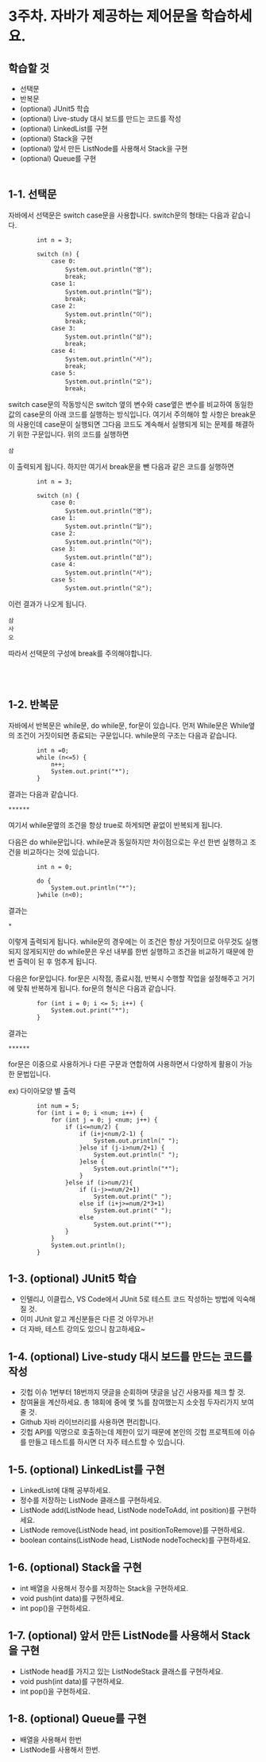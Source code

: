 3주차. 자바가 제공하는 제어문을 학습하세요.
=======================================
학습할 것
-------------
- 선택문
- 반복문
- (optional) JUnit5 학습
- (optional) Live-study 대시 보드를 만드는 코드를 작성
- (optional) LinkedList를 구현
- (optional) Stack을 구현
- (optional) 앞서 만든 ListNode를 사용해서 Stack을 구현
- (optional) Queue를 구현
<br><br>

1-1. 선택문
--------------------------------------------
자바에서 선택문은 switch case문을 사용합니다.
switch문의 형태는 다음과 같습니다.

```
        int n = 3;
        
        switch (n) {
            case 0:
                System.out.println("영");
                break;
            case 1:
                System.out.println("일");
                break;
            case 2:
                System.out.println("이");
                break;
            case 3:
                System.out.println("삼");
                break;
            case 4:
                System.out.println("사");
                break;
            case 5:
                System.out.println("오");
                break;
```
switch case문의 작동방식은 switch 옆의 변수와 case옆은 변수를 비교하여 동일한값의 case문의 아래 코드를 실행하는 방식입니다.
여기서 주의해야 할 사항은 break문의 사용인데 case문이 실행되면 그다음 코드도 계속해서 실행되게 되는 문제를 해결하기 위한 구문입니다.
위의 코드를 실행하면 
```
삼
```
이 출력되게 됩니다. 하지만 여기서 break문을 뺀 다음과 같은 코드를 실행하면

```
        int n = 3;
        
        switch (n) {
            case 0:
                System.out.println("영");
            case 1:
                System.out.println("일");
            case 2:
                System.out.println("이");
            case 3:
                System.out.println("삼");
            case 4:
                System.out.println("사");
            case 5:
                System.out.println("오");
```
이런 결과가 나오게 됩니다.
```
삼
사
오
```
따라서 선택문의 구성에 break를 주의해야합니다.

<br><br>

1-2. 반복문
--------------------------------------------
자바에서 반복문은 while문, do while문, for문이 있습니다.
먼저 While문은 While옆의 조건이 거짓이되면 종료되는 구문입니다.
while문의 구조는 다음과 같습니다.
```
        int n =0;
        while (n<=5) {
            n++;
            System.out.print("*");
        }
```
결과는 다음과 같습니다.
```
******
```
여기서 while문옆의 조건을 항상 true로 하게되면 끝없이 반복되게 됩니다.

다음은 do while문입니다. while문과 동일하지만 차이점으로는 우선 한번 실행하고 조건을 비교하다는 것에 있습니다.

```
        int n = 0;

        do {
            System.out.println("*");
        }while (n<0);
```

결과는 
```
*
```
이렇게 출력되게 됩니다. while문의 경우에는 이 조건은 항상 거짓이므로 아무것도 실행되지 않게되지만 do while문은 우선 내부를 한번 실행하고 조건을 비교하기 때문에 한번 출력이 된 후 멈추게 됩니다.

다음은 for문입니다. for문은 시작점, 종료시점, 반복시 수행할 작업을 설정해주고 거기에 맞춰 반복하게 됩니다. for문의 형식은 다음과 같습니다.
```
        for (int i = 0; i <= 5; i++) {
            System.out.print("*");
        }
```
결과는 
```
******
```

for문은 이중으로 사용하거나 다른 구문과 연합하여 사용하면서 다양하게 활용이 가능한 문법입니다.

ex) 다이아모양 별 출력
```
        int num = 5;
        for (int i = 0; i <num; i++) {
            for (int j = 0; j <num; j++) {
                if (i<=num/2) {
                    if (i+j<num/2-1) {
                        System.out.println(" ");
                    }else if (j-i>num/2+1) {
                        System.out.println(" ");
                    }else {
                        System.out.println("*");
                    }
                }else if (i>num/2){
                    if (i-j>=num/2+1)
                        System.out.print(" ");
                    else if (i+j>=num/2*3+1)
                        System.out.print(" ");
                    else
                        System.out.print("*");
                }
            }
            System.out.println();
        }
```







1-3. (optional) JUnit5 학습
--------------------------------------------
* 인텔리J, 이클립스, VS Code에서 JUnit 5로 테스트 코드 작성하는 방법에 익숙해 질 것.
* 이미 JUnit 알고 계신분들은 다른 것 아무거나!
* 더 자바, 테스트 강의도 있으니 참고하세요~




1-4. (optional) Live-study 대시 보드를 만드는 코드를 작성
--------------------------------------------
* 깃헙 이슈 1번부터 18번까지 댓글을 순회하며 댓글을 남긴 사용자를 체크 할 것.
* 참여율을 계산하세요. 총 18회에 중에 몇 %를 참여했는지 소숫점 두자리가지 보여줄 것.
* Github 자바 라이브러리를 사용하면 편리합니다.
* 깃헙 API를 익명으로 호출하는데 제한이 있기 때문에 본인의 깃헙 프로젝트에 이슈를 만들고 테스트를 하시면 더 자주 테스트할 수 있습니다.






1-5. (optional) LinkedList를 구현
--------------------------------------------
* LinkedList에 대해 공부하세요.
* 정수를 저장하는 ListNode 클래스를 구현하세요.
* ListNode add(ListNode head, ListNode nodeToAdd, int position)를 구현하세요.
* ListNode remove(ListNode head, int positionToRemove)를 구현하세요.
* boolean contains(ListNode head, ListNode nodeTocheck)를 구현하세요.



1-6. (optional) Stack을 구현
--------------------------------------------
* int 배열을 사용해서 정수를 저장하는 Stack을 구현하세요.
* void push(int data)를 구현하세요.
* int pop()을 구현하세요.




1-7. (optional) 앞서 만든 ListNode를 사용해서 Stack을 구현
--------------------------------------------
* ListNode head를 가지고 있는 ListNodeStack 클래스를 구현하세요.
* void push(int data)를 구현하세요.
* int pop()을 구현하세요.




1-8. (optional) Queue를 구현
--------------------------------------------
* 배열을 사용해서 한번
* ListNode를 사용해서 한번.


